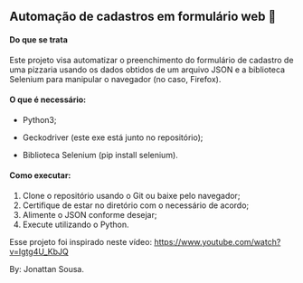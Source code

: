 ## Automação de cadastros em formulário web :robot:



#### Do que se trata

Este projeto visa automatizar o preenchimento do formulário de cadastro de uma pizzaria usando os dados obtidos de um arquivo JSON e a biblioteca Selenium para manipular o navegador (no caso, Firefox).



#### O que é necessário:

- Python3;

- Geckodriver (este exe está junto no repositório);

- Biblioteca Selenium (pip install selenium).

  

#### Como executar:

1. Clone o repositório usando o Git ou baixe pelo navegador;
2. Certifique de estar no diretório com o necessário de acordo;
3. Alimente o JSON conforme desejar;
4. Execute utilizando o Python.



Esse projeto foi inspirado neste vídeo: https://www.youtube.com/watch?v=Igtg4U_KbJQ



By: Jonattan Sousa.



